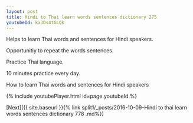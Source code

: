 ```yaml
---
layout: post
title: Hindi to Thai learn words sentences dictionary 275 
youtubeId: kx3Ds4tGLQk
---
```

 
 
Helps to learn Thai words and sentences for Hindi speakers.

Opportunitiy to repeat the words sentences. 

Practice Thai language. 
 
10 minutes practice every day. 
 
How to learn Thai words and sentences for Hindi speakers 
 
{% include youtubePlayer.html id=page.youtubeId %}
 
 
[Next]({{ site.baseurl }}{% link  split1/_posts/2016-10-09-Hindi to thai learn words sentences dictionary 778 .md%})
 
